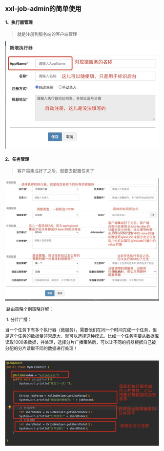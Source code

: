 ## xxl-job-admin的简单使用



#### 1、执行器管理

> 就是注册到服务端的客户端管理

![avatar](../images/G321.jpeg)



#### 2、任务管理

> 客户端集成好了之后，就要去配置任务了

![avatar](../images/G322.jpeg)

​	路由策略个别策略详解：

​		1. 分片广播：

​			当一个任务下有多个执行器（微服务），需要他们在同一个时间完成一个任务，但是这个任务的数据量非常庞大，就可以选择这种模式。比如一个任务需要从数据库读取1000条数据，并处理，选择分片广播策略后，可以让不同的机器根据自己被分配的分片读取不同的数据进行处理！

​		![avatar](../images/G326.jpeg)